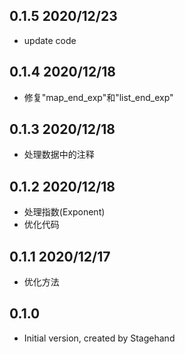 ## 0.1.5 2020/12/23

- update code

## 0.1.4 2020/12/18

- 修复"map_end_exp"和"list_end_exp"

## 0.1.3 2020/12/18

- 处理数据中的注释

## 0.1.2 2020/12/18

- 处理指数(Exponent)
- 优化代码

## 0.1.1 2020/12/17

- 优化方法

## 0.1.0

- Initial version, created by Stagehand
